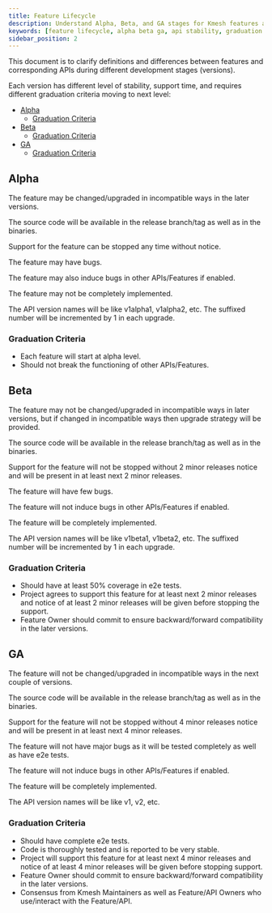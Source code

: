```yaml
---
title: Feature Lifecycle
description: Understand Alpha, Beta, and GA stages for Kmesh features and APIs.
keywords: [feature lifecycle, alpha beta ga, api stability, graduation criteria, kmesh]
sidebar_position: 2
---
```


This document is to clarify definitions and differences between features and corresponding APIs
during different development stages (versions).

Each version has different level of stability, support time,
and requires different graduation criteria moving to next level:

- [Alpha](#alpha)
  - [Graduation Criteria](#graduation-criteria)
- [Beta](#beta)
  - [Graduation Criteria](#graduation-criteria-1)
- [GA](#ga)
  - [Graduation Criteria](#graduation-criteria-2)

## Alpha

The feature may be changed/upgraded in incompatible ways in the later versions.

The source code will be available in the release branch/tag as well as in the binaries.

Support for the feature can be stopped any time without notice.

The feature may have bugs.

The feature may also induce bugs in other APIs/Features if enabled.

The feature may not be completely implemented.

The API version names will be like v1alpha1, v1alpha2, etc. The suffixed number will be incremented by 1 in each upgrade.

### Graduation Criteria

- Each feature will start at alpha level.
- Should not break the functioning of other APIs/Features.

## Beta

The feature may not be changed/upgraded in incompatible ways in later versions,
but if changed in incompatible ways then upgrade strategy will be provided.

The source code will be available in the release branch/tag as well as in the binaries.

Support for the feature will not be stopped without 2 minor releases notice and will be present in at least next 2 minor releases.

The feature will have few bugs.

The feature will not induce bugs in other APIs/Features if enabled.

The feature will be completely implemented.

The API version names will be like v1beta1, v1beta2, etc. The suffixed number will be incremented by 1 in each upgrade.

### Graduation Criteria

- Should have at least 50% coverage in e2e tests.
- Project agrees to support this feature for at least next 2 minor releases and notice of at least 2 minor releases will be given before stopping the support.
- Feature Owner should commit to ensure backward/forward compatibility in the later versions.

## GA

The feature will not be changed/upgraded in incompatible ways in the next couple of versions.

The source code will be available in the release branch/tag as well as in the binaries.

Support for the feature will not be stopped without 4 minor releases notice and will be present in at least next 4 minor releases.

The feature will not have major bugs as it will be tested completely as well as have e2e tests.

The feature will not induce bugs in other APIs/Features if enabled.

The feature will be completely implemented.

The API version names will be like v1, v2, etc.

### Graduation Criteria

- Should have complete e2e tests.
- Code is thoroughly tested and is reported to be very stable.
- Project will support this feature for at least next 4 minor releases and notice of at least 4 minor releases will be given before stopping support.
- Feature Owner should commit to ensure backward/forward compatibility in the later versions.
- Consensus from Kmesh Maintainers as well as Feature/API Owners who use/interact with the Feature/API.
